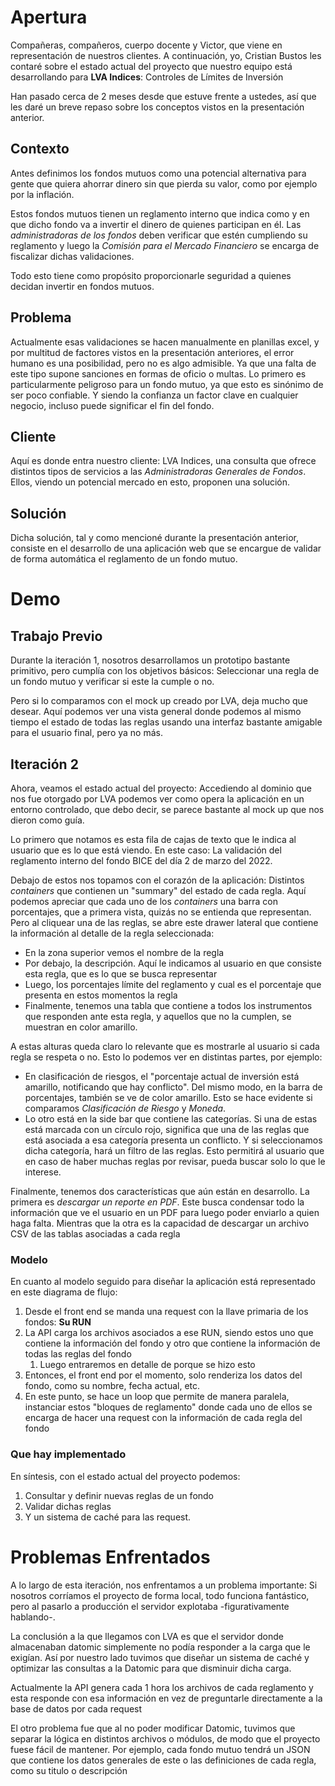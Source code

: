 # Apertura
Compañeras, compañeros, cuerpo docente y Victor, que viene en representación de nuestros clientes. A continuación, yo, Cristian Bustos les contaré sobre el estado actual del proyecto que nuestro equipo está desarrollando para **LVA Indices**: Controles de Límites de Inversión

Han pasado cerca de 2 meses desde que estuve frente a ustedes, así que les daré un breve repaso sobre los conceptos vistos en la presentación anterior.

## Contexto

Antes definimos los fondos mutuos como una potencial alternativa para gente que quiera ahorrar dinero sin que pierda su valor, como por ejemplo por la inflación.

Estos fondos mutuos tienen un reglamento interno que indica como y en que dicho fondo va a invertir el dinero de quienes participan en él. Las *administradoras de los fondos* deben verificar que estén cumpliendo su reglamento y luego la *Comisión para el Mercado Financiero* se encarga de fiscalizar dichas validaciones.

Todo esto tiene como propósito proporcionarle seguridad a quienes decidan invertir en fondos mutuos.


## Problema

Actualmente esas validaciones se hacen manualmente en planillas excel, y por multitud de factores vistos en la presentación anteriores, el error humano es una posibilidad, pero no es algo admisible. Ya que una falta de este tipo supone sanciones en formas de oficio o multas. Lo primero es particularmente peligroso para un fondo mutuo, ya que esto es sinónimo de ser poco confiable. Y siendo la confianza un factor clave en cualquier negocio, incluso puede significar el fin del fondo.

## Cliente

Aquí es donde entra nuestro cliente: LVA Indices, una consulta que ofrece distintos tipos de servicios a las *Administradoras Generales de Fondos*. Ellos, viendo un potencial mercado en esto, proponen una solución.

## Solución

Dicha solución, tal y como mencioné durante la presentación anterior, consiste en el desarrollo de una aplicación web que se encargue de validar de forma automática el reglamento de un fondo mutuo.


# Demo

## Trabajo Previo

Durante la iteración 1, nosotros desarrollamos un prototipo bastante primitivo, pero cumplía con los objetivos básicos: Seleccionar una regla de un fondo mutuo y verificar si este la cumple o no.

Pero si lo comparamos con el mock up creado por LVA, deja mucho que desear. Aquí podemos ver una vista general donde podemos al mismo tiempo el estado de todas las reglas usando una interfaz bastante amigable para el usuario final, pero ya no más.


## Iteración 2

Ahora, veamos el estado actual del proyecto: Accediendo al dominio que nos fue otorgado por LVA podemos ver como opera la aplicación en un entorno controlado, que debo decir, se parece bastante al mock up que nos dieron como guía.

Lo primero que notamos es esta fila de cajas de texto que le indica al usuario que es lo que está viendo. En este caso: La validación del reglamento interno del fondo BICE del día 2 de marzo del 2022.

Debajo de estos nos topamos con el corazón de la aplicación: Distintos *containers* que contienen un "summary" del estado de cada regla. Aquí podemos apreciar que cada uno de los *containers* una barra con porcentajes, que a primera vista, quizás no se entienda que representan. Pero al cliquear una de las reglas, se abre este drawer lateral que contiene la información al detalle de la regla seleccionada:

-  En la zona superior vemos el nombre de la regla
- Por debajo, la descripción. Aquí le indicamos al usuario en que consiste esta regla, que es lo que se busca representar
- Luego, los porcentajes límite del reglamento y cual es el porcentaje que presenta en estos momentos la regla
- Finalmente, tenemos una tabla que contiene a todos los instrumentos que responden ante esta regla, y aquellos que no la cumplen, se muestran en color amarillo.

A estas alturas queda claro lo relevante que es mostrarle al usuario si cada regla se respeta o no. Esto lo podemos ver en distintas partes, por ejemplo:

- En clasificación de riesgos, el "porcentaje actual de inversión está amarillo, notificando que hay conflicto". Del mismo modo, en la barra de porcentajes, también se ve de color amarillo. Esto se hace evidente si comparamos *Clasificación de Riesgo* y *Moneda*.
- Lo otro está en la side bar que contiene las categorías. Si una de estas está marcada con un círculo rojo, significa que una de las reglas que está asociada a esa categoría presenta un conflicto. Y si seleccionamos dicha categoría, hará un filtro de las reglas. Esto permitirá al usuario que en caso de haber muchas reglas por revisar, pueda buscar solo lo que le interese.


Finalmente, tenemos dos características que aún están en desarrollo. La primera es *descargar un reporte en PDF*. Este busca condensar todo la información que ve el usuario en un PDF para luego poder enviarlo a quien haga falta. Mientras que la otra es la capacidad de descargar un archivo CSV de las tablas asociadas a cada regla


### Modelo

En cuanto al modelo seguido para diseñar la aplicación está representado en este diagrama de flujo:
1. Desde el front end se manda una request con la llave primaria de los fondos: **Su RUN**
2. La API carga los archivos asociados a ese RUN, siendo estos uno que contiene la información del fondo y otro que contiene la información de todas las reglas del fondo
	1. Luego entraremos en detalle de porque se hizo esto
3. Entonces, el front end por el momento, solo renderiza los datos del fondo, como su nombre, fecha actual, etc.
4. En este punto, se hace un loop que permite de manera paralela, instanciar estos "bloques de reglamento" donde cada uno de ellos se encarga de hacer una request con la información de cada regla del fondo

### Que hay implementado
En síntesis, con el estado actual del proyecto podemos:
1. Consultar y definir nuevas reglas de un fondo
2. Validar dichas reglas
3. Y un sistema de caché para las request.

# Problemas Enfrentados

A lo largo de esta iteración, nos enfrentamos a un problema importante: Si nosotros corríamos el proyecto de forma local, todo funciona fantástico, pero al pasarlo a producción el servidor explotaba -figurativamente hablando-. 

La conclusión a la que llegamos con LVA es que el servidor donde almacenaban datomic simplemente no podía responder a la carga que le exigían. Así por nuestro lado tuvimos que diseñar un sistema de caché y optimizar las consultas a la Datomic para que disminuir dicha carga.

Actualmente la API genera cada 1 hora los archivos de cada reglamento y esta responde con esa  información  en vez de preguntarle directamente a la base de datos por cada request

El otro problema fue que al no poder modificar Datomic, tuvimos que separar la lógica en distintos archivos o módulos, de modo que el proyecto fuese fácil de mantener. Por ejemplo, cada fondo mutuo tendrá un JSON que contiene los datos generales de este o las definiciones de cada regla, como su titulo o descripción




